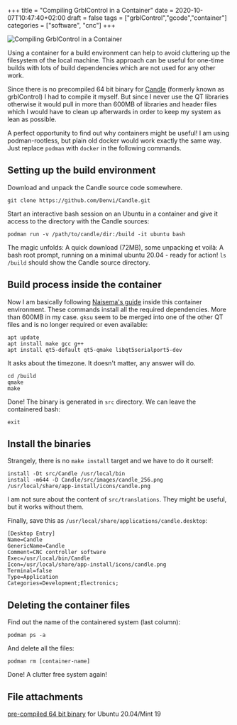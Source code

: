 +++
title = "Compiling GrblControl in a Container"
date = 2020-10-07T10:47:40+02:00
draft = false
tags = ["grblControl","gcode","container"]
categories = ["software", "cnc"]
+++

![Compiling GrblControl in a Container](/images/compiling-candle.png)

Using a container for a build environment can help to avoid cluttering up
the filesystem of the local machine. This approach can be useful for
one-time builds with lots of build dependencies which are not used for any
other work.

Since there is no precompiled 64 bit binary for
[Candle](https://github.com/Denvi/Candle) (formerly known as grblControl) I
had to compile it myself. But since I never use the QT libraries otherwise
it would pull in more than 600MB of libraries and header files which I would
have to clean up afterwards in order to keep my system as lean as possible.

A perfect opportunity to find out why containers might be useful!
I am using podman-rootless, but plain old docker would work exactly the same
way. Just replace `podman` with `docker` in the following commands.

<!--more-->


## Setting up the build environment

Download and unpack the Candle source code somewhere.

	git clone https://github.com/Denvi/Candle.git

Start an interactive bash session on an Ubuntu in a container and give it
access to the directory with the Candle sources:

	podman run -v /path/to/candle/dir:/build -it ubuntu bash

The magic unfolds: A quick download (72MB), some unpacking et voilà: A bash
root prompt, running on a minimal ubuntu 20.04 - ready for action! `ls
/build` should show the Candle source directory.


## Build process inside the container

Now I am basically following [Naisema's
guide](https://naisema.blogspot.com/2017/11/install-candle-on-ubuntu-64bit-machines.html)
inside this container environment. These commands install all the required
dependencies. More than 600MB in my case. `gksu` seem to be merged into one
of the other QT files and is no longer required or even available:

	apt update
	apt install make gcc g++
	apt install qt5-default qt5-qmake libqt5serialport5-dev

It asks about the timezone. It doesn't matter, any answer will do.

	cd /build
	qmake
	make

Done! The binary is generated in `src` directory. We can leave the
containered bash:

	exit



## Install the binaries

Strangely, there is no `make install` target and we have to do it ourself:

	install -Dt src/Candle /usr/local/bin
	install -m644 -D Candle/src/images/candle_256.png /usr/local/share/app-install/icons/candle.png

I am not sure about the content of `src/translations`. They might be useful,
but it works without them.

Finally, save this as `/usr/local/share/applications/candle.desktop`:

	[Desktop Entry]
	Name=Candle
	GenericName=Candle
	Comment=CNC controller software
	Exec=/usr/local/bin/Candle
	Icon=/usr/local/share/app-install/icons/candle.png
	Terminal=false
	Type=Application
	Categories=Development;Electronics;




## Deleting the container files

Find out the name of the containered system (last column):

	podman ps -a

And delete all the files:

	podman rm [container-name]

Done! A clutter free system again!


## File attachments

[pre-compiled 64 bit binary](/uploads/candle.tgz) for Ubuntu 20.04/Mint 19

